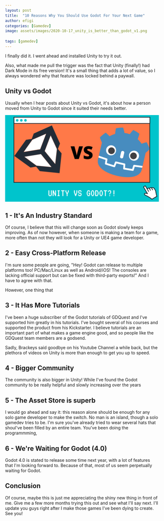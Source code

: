 ```yaml
---
layout: post
title:  "10 Reasons Why You Should Use Godot For Your Next Game"
author: efigi
categories: [Gamedev]
image: assets/images/2020-10-17_unity_is_better_than_godot_v1.png

tags: [gamedev]
---
```


I finally did it. I went ahead and installed Unity to try it out.

Also, what made me pull the trigger was the fact that Unity (finally!) had Dark Mode in its free version! It's a small thing that adds a lot of value, so I always wondered why that feature was locked behind a paywall.

## Unity vs Godot

Usually when I hear posts about Unity vs Godot, it's about how a person moved from Unity to Godot since it suited their needs better.

![Unity vs Godot!](../assets/images/2020-10-17_unity_is_better_than_godot_v1.png)
## 1 - It's An Industry Standard

Of course, I believe that this will change soon as Godot slowly keeps improving. As of now however, when someone is making a team for a game, more often than not they will look for a Unity or UE4 game developer.

## 2 - Easy Cross-Platform Release

I'm sure some people are going, "Hey! Godot can release to multiple platforms too! PC/Mac/Linux as well as Android/iOS! The consoles are lacking official support but can be fixed with third-party exports!" And I have to agree with that.

However, one thing that

## 3 - It Has More Tutorials

I've been a huge subscriber of the Godot tutorials of GDQuest and I've supported him greatly in his tutorials. I've bought several of his courses and supported the product from his Kickstarter. I believe tutorials are an important part of what makes a game engine good, and so people like the GDQuest team members are a godsend.

Sadly, Brackeys said goodbye on his Youtube Channel a while back, but the plethora of videos on Unity is more than enough to get you up to speed.

## 4 - Bigger Community

The community is also bigger in Unity! While I've found the Godot community to be really helpful and slowly increasing over the years

## 5 - The Asset Store is superb

I would go ahead and say it: this reason alone should be enough for any solo game developer to make the switch. No man is an island, though a solo gamedev tries to be. I'm sure you've already tried to wear several hats that shoul've been filled by an entire team. You've been doing the programmming,

## 6 - We're Waiting for Godot (4.0)

Godot 4.0 is stated to release some time next year, with a lot of features that I'm looking forward to. Because of that, most of us seem perpetually waiting for Godot.

## Conclusion

Of course, maybe this is just me appreciating the shiny new thing in front of me. Give me a few more months trying this out and see what I'll say next. I'll update you guys right after I make those games I've been dying to create. See you!
